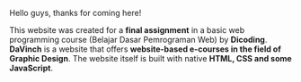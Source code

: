 Hello guys, thanks for coming here!

This website was created for a **final assignment** in a basic web programming course (Belajar Dasar Pemrograman Web) by **Dicoding**. **DaVinch** is a website that offers **website-based e-courses in the field of Graphic Design**. The website itself is built with native **HTML, CSS and some JavaScript**.
